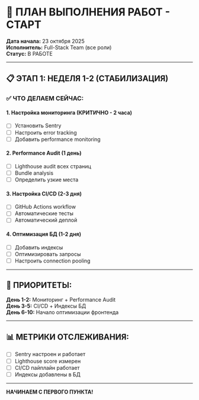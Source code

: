 # 🚀 ПЛАН ВЫПОЛНЕНИЯ РАБОТ - СТАРТ

**Дата начала:** 23 октября 2025  
**Исполнитель:** Full-Stack Team (все роли)  
**Статус:** В РАБОТЕ

---

## 📋 ЭТАП 1: НЕДЕЛЯ 1-2 (СТАБИЛИЗАЦИЯ)

### ✅ ЧТО ДЕЛАЕМ СЕЙЧАС:

#### 1. Настройка мониторинга (КРИТИЧНО - 2 часа)
- [ ] Установить Sentry
- [ ] Настроить error tracking
- [ ] Добавить performance monitoring

#### 2. Performance Audit (1 день)
- [ ] Lighthouse audit всех страниц
- [ ] Bundle analysis
- [ ] Определить узкие места

#### 3. Настройка CI/CD (2-3 дня)
- [ ] GitHub Actions workflow
- [ ] Автоматические тесты
- [ ] Автоматический деплой

#### 4. Оптимизация БД (1-2 дня)
- [ ] Добавить индексы
- [ ] Оптимизировать запросы
- [ ] Настроить connection pooling

---

## 🎯 ПРИОРИТЕТЫ:

**День 1-2:** Мониторинг + Performance Audit  
**День 3-5:** CI/CD + Индексы БД  
**День 6-10:** Начало оптимизации фронтенда

---

## 📊 МЕТРИКИ ОТСЛЕЖИВАНИЯ:

- [ ] Sentry настроен и работает
- [ ] Lighthouse score измерен
- [ ] CI/CD пайплайн работает
- [ ] Индексы добавлены в БД

---

**НАЧИНАЕМ С ПЕРВОГО ПУНКТА!**
